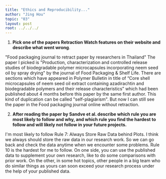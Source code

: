 ```yaml
---
title: "Ethics and Reproducibility..."
author: "Jing Hou"
topic: "03"
layout: post
root: ../../../
---
```

1. **Pick one of the papers Retraction Watch features on their website and describe what went wrong**. 

"Food packaging journal to retract paper by researchers in Thailand"
The paper I picked is "Production, characterization and controlled release studies of biodegradable polymer microcapsules incorporating neem seed oil by spray drying" by the journal of Food Packaging & Shelf Life. There are sections which have appeared in Polymer Bulletin in title of “Core shell microcapsules of neem seed oil extract containing azadirachtin and biodegradable polymers and their release characteristics” which had been published about 4 months before this paper by the same first author. This kind of duplication can be called "self-plagiarism". But now I can still see the paper in the Food packaging journal online without retraction.

2. **After reading the paper by Sandve et al. describe which rule you are most likely to follow and why, and which rule you find the hardest to follow and will likely not follow in your future projects.**

I'm most likely to follow Rule 7: Always Store Raw Data behind Plots. I think we always should store the raw data in our research work. So we can go back and check the data anytime when we encounter some problems.
Rule 10 is the hardest for me to follow. On one side, you can use the published data to supplement your own research, like to do some comparisons with prior work. On the other, in some hot topics, other people in a big team who do similar things as yours can soon exceed your research process under the help of your published data.
